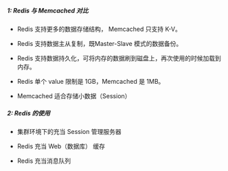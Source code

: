 ##### 1: Redis 与 Memcached 对比

- Redis 支持更多的数据存储结构， Memcached 只支持 K-V。

- Redis 支持数据主从复制，既Master-Slave 模式的数据备份。

- Redis 支持数据持久化，可将内存的数据刷到磁盘上，再次使用的时候加载到内存。

- Redis 单个 value 限制是 1GB，Memcached 是 1MB。

- Memcached 适合存储小数据（Session）

##### 2: Redis 的使用

- 集群环境下的充当 Session 管理服务器

- Redis 充当 Web（数据库） 缓存

- Redis 充当消息队列
